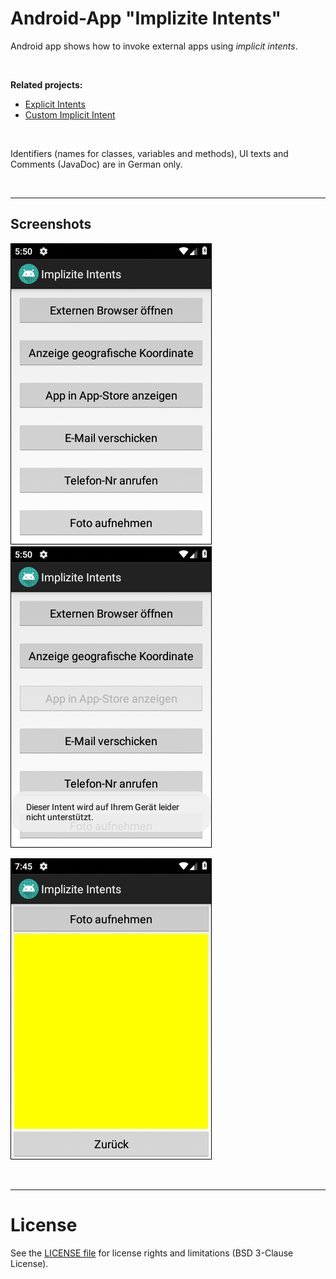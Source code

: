 # Android-App "Implizite Intents"

Android app shows how to invoke external apps using <i>implicit intents</i>.

<br>

**Related projects:**
* [Explicit Intents](https://github.com/MDecker-MobileComputing/Android_ZweiActivities)
* [Custom Implicit Intent](https://github.com/MDecker-MobileComputing/Android_ImpliziteIntents)

<br>

Identifiers (names for classes, variables and methods), UI texts and Comments (JavaDoc) are in German only.

<br>

----
## Screenshots

![Screenshot 1: MainActivity](screenshot_1.png)  ![Screenshot 2: MainActivity](screenshot_2.png)

![Screenshot 3: Secondary activity for taking pictures](screenshot_3.png)

<br>

----
# License

See the [LICENSE file](LICENSE.md) for license rights and limitations (BSD 3-Clause License).
